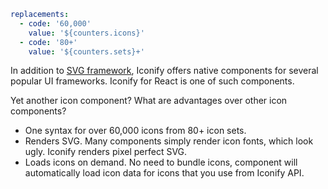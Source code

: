 ```yaml
replacements:
  - code: '60,000'
    value: '${counters.icons}'
  - code: '80+'
    value: '${counters.sets}+'
```

In addition to [SVG framework](/docs/icon-components/svg-framework/index.md), Iconify offers native components for several popular UI frameworks. Iconify for React is one of such components.

Yet another icon component? What are advantages over other icon components?

- One syntax for over 60,000 icons from 80+ icon sets.
- Renders SVG. Many components simply render icon fonts, which look ugly. Iconify renders pixel perfect SVG.
- Loads icons on demand. No need to bundle icons, component will automatically load icon data for icons that you use from Iconify API.

